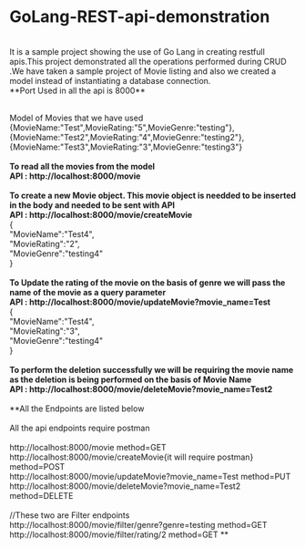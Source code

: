 # GoLang-REST-api-demonstration #
<br />
It is a sample project showing the use of Go Lang in creating restfull apis.This project demonstrated all the operations performed during CRUD .We have taken a sample project of Movie listing and also we created a model instead of instantiating a database connection.
</br>
**Port Used in all the api is 8000**

<br />Model of Movies that we have used<br />
{MovieName:"Test",MovieRating:"5",MovieGenre:"testing"},<br />
{MovieName:"Test2",MovieRating:"4",MovieGenre:"testing2"},<br />
{MovieName:"Test3",MovieRating:"3",MovieGenre:"testing3"}<br />
<br />
**To read all the movies from the model<br />
API : http://localhost:8000/movie**<br />
<br />
**To create a new Movie object. This movie object is needded to be inserted in the body and needed to be sent with API<br />
API : http://localhost:8000/movie/createMovie**<br />
{<br />
    "MovieName":"Test4",<br />
    "MovieRating":"2",<br />
    "MovieGenre":"testing4"<br />
}<br />
<br />
**To Update the rating of the movie on the basis of genre we will pass the name of the movie as a query parameter <br />
API :  http://localhost:8000/movie/updateMovie?movie_name=Test** <br />
{<br />
	"MovieName":"Test4",<br />
	"MovieRating":"3",<br />
	"MovieGenre":"testing4"<br />
}<br />
<br />
**To perform the deletion successfully we will be requiring the movie name as the deletion is being performed on the basis of Movie Name<br />
API : http://localhost:8000/movie/deleteMovie?movie_name=Test2**<br />
<br />
**All the Endpoints are listed below<br />
 <br />All the api endpoints require postman  
 <br />http://localhost:8000/movie   method=GET
 <br />http://localhost:8000/movie/createMovie{it will require postman} method=POST
 <br />http://localhost:8000/movie/updateMovie?movie_name=Test method=PUT
 <br />http://localhost:8000/movie/deleteMovie?movie_name=Test2 method=DELETE
 <br />
 <br />//These two are Filter endpoints 
 <br />http://localhost:8000/movie/filter/genre?genre=testing method=GET
 <br />http://localhost:8000/movie/filter/rating/2 method=GET
**

